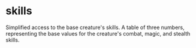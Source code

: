 # skills

Simplified access to the base creature's skills. A table of three numbers, representing the base values for the creature's combat, magic, and stealth skills.

